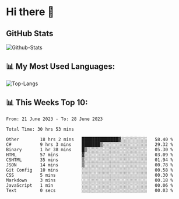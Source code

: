 # Hi there 👋

## GitHub Stats
![Github-Stats](https://github-readme-stats-sigma-five.vercel.app/api?username=ltorson&show_icons=true&theme=radical&count_private=true)

## 📊 My Most Used Languages:
![Top-Langs](https://github-readme-stats-sigma-five.vercel.app/api/top-langs/?username=LTorson&layout=compact&langs_count=10)

## 📊 This Weeks Top 10:
<!--START_SECTION:waka-->

```text
From: 21 June 2023 - To: 28 June 2023

Total Time: 30 hrs 53 mins

Other        18 hrs 2 mins   ██████████████▓░░░░░░░░░░   58.40 %
C#           9 hrs 3 mins    ███████▒░░░░░░░░░░░░░░░░░   29.32 %
Binary       1 hr 38 mins    █▒░░░░░░░░░░░░░░░░░░░░░░░   05.30 %
HTML         57 mins         ▓░░░░░░░░░░░░░░░░░░░░░░░░   03.09 %
CSHTML       35 mins         ▒░░░░░░░░░░░░░░░░░░░░░░░░   01.94 %
JSON         14 mins         ▒░░░░░░░░░░░░░░░░░░░░░░░░   00.78 %
Git Config   10 mins         ░░░░░░░░░░░░░░░░░░░░░░░░░   00.58 %
CSS          5 mins          ░░░░░░░░░░░░░░░░░░░░░░░░░   00.30 %
Markdown     3 mins          ░░░░░░░░░░░░░░░░░░░░░░░░░   00.18 %
JavaScript   1 min           ░░░░░░░░░░░░░░░░░░░░░░░░░   00.06 %
Text         0 secs          ░░░░░░░░░░░░░░░░░░░░░░░░░   00.03 %
```

<!--END_SECTION:waka-->
